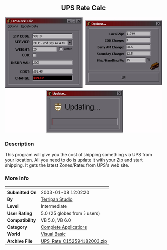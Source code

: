 ﻿<div align="center">

## UPS Rate Calc

<img src="PIC2003181214294617.jpg">
</div>

### Description

This program will give you the cost of shipping something via UPS from your location. All you need to do is update it with your Zip and start shipping. It gets the latest Zones/Rates from UPS's web site.
 
### More Info
 


<span>             |<span>
---                |---
**Submitted On**   |2003-01-08 12:02:20
**By**             |[Terripan Studio](https://github.com/Planet-Source-Code/PSCIndex/blob/master/ByAuthor/terripan-studio.md)
**Level**          |Intermediate
**User Rating**    |5.0 (25 globes from 5 users)
**Compatibility**  |VB 5\.0, VB 6\.0
**Category**       |[Complete Applications](https://github.com/Planet-Source-Code/PSCIndex/blob/master/ByCategory/complete-applications__1-27.md)
**World**          |[Visual Basic](https://github.com/Planet-Source-Code/PSCIndex/blob/master/ByWorld/visual-basic.md)
**Archive File**   |[UPS\_Rate\_C152594182003\.zip](https://github.com/Planet-Source-Code/terripan-studio-ups-rate-calc__1-42274/archive/master.zip)








